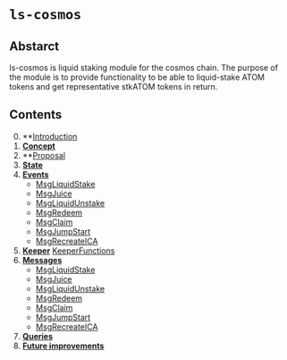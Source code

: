 <!--
order: 1
title: "Ls-cosmos overview"
parent:
  title: "ls-cosmos"
-->

# `ls-cosmos`

## Abstarct

ls-cosmos is liquid staking module for the cosmos chain. The purpose of the module is to provide functionality to be
able to liquid-stake ATOM tokens and get representative stkATOM tokens in return.

## Contents

0. **[Introduction](00_introduction.md)
1. **[Concept](01_concepts.md)**
2. **[Proposal](02_proposal.md)
3. **[State](03_state.md)**
4. **[Events](04_events.md)**
   - [MsgLiquidStake](04_events.md#msgliquidstake)
   - [MsgJuice](04_events.md#msgjuice)
   - [MsgLiquidUnstake](04_events.md#msgliquidunstake)
   - [MsgRedeem](04_events.md#msgredeem)
   - [MsgClaim](04_events.md#msgclaim)
   - [MsgJumpStart](04_events.md#msgjumpstart)
   - [MsgRecreateICA](04_events.md#msgrecreateica)
5. **[Keeper](05_keeper.md)**
      [KeeperFunctions](05_keeper.md#keeper-functions)
6. **[Messages](06_messages.md)**
    - [MsgLiquidStake](06_messages.md#msgliquidstake)
    - [MsgJuice](06_messages.md#msgjuice)
    - [MsgLiquidUnstake](06_messages.md#msgliquidunstake)
    - [MsgRedeem](06_messages.md#msgredeem)
    - [MsgClaim](06_messages.md#msgclaim)
    - [MsgJumpStart](06_messages.md#msgjumpstart)
    - [MsgRecreateICA](06_messages.md#msgrecreateica)
7. **[Queries](07_queries.md)**
8. **[Future improvements](08_future_improvements.md)**
